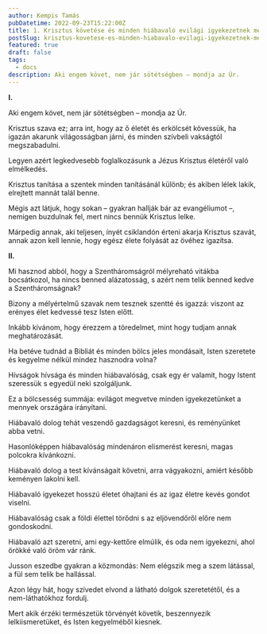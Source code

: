 ```yaml
---
author: Kempis Tamás
pubDatetime: 2022-09-23T15:22:00Z
title: 1. Krisztus követése és minden hiábavaló evilági igyekezetnek megvetése
postSlug: krisztus-kovetese-es-minden-hiabavalo-evilagi-igyekezetnek-megvetese
featured: true
draft: false
tags:
  - docs
description: Aki engem követ, nem jár sötétségben – mondja az Úr.
---
```


**I.**

Aki engem követ, nem jár sötétségben – mondja az Úr.

Krisztus szava ez; arra int, hogy az ő életét és erkölcsét kövessük, ha igazán akarunk világosságban járni, és minden szívbeli vakságtól megszabadulni.

Legyen azért legkedvesebb foglalkozásunk a Jézus Krisztus életéről való elmélkedés.

Krisztus tanítása a szentek minden tanításánál különb; és akiben lélek lakik, elrejtett mannát talál benne.

Mégis azt látjuk, hogy sokan – gyakran hallják bár az evangéliumot –, nemigen buzdulnak fel, mert nincs bennük Krisztus lelke.

Márpedig annak, aki teljesen, ínyét csiklandón érteni akarja Krisztus szavát, annak azon kell lennie, hogy egész élete folyását az övéhez igazítsa.

**II.**

Mi hasznod abból, hogy a Szentháromságról mélyreható vitákba bocsátkozol, ha nincs benned alázatosság, s azért nem telik benned kedve a Szentháromságnak?

Bizony a mélyértelmű szavak nem tesznek szentté és igazzá: viszont az erényes élet kedvessé tesz Isten előtt.

Inkább kívánom, hogy érezzem a töredelmet, mint hogy tudjam annak meghatározását.

Ha betéve tudnád a Bibliát és minden bölcs jeles mondásait, Isten szeretete és kegyelme nélkül mindez hasznodra volna?

Hívságok hívsága és minden hiábavalóság, csak egy ér valamit, hogy Istent szeressük s egyedül neki szolgáljunk.

Ez a bölcsesség summája: evilágot megvetve minden igyekezetünket a mennyek országára irányítani.

Hiábavaló dolog tehát veszendő gazdagságot keresni, és reményünket abba vetni.

Hasonlóképpen hiábavalóság mindenáron elismerést keresni, magas polcokra kívánkozni.

Hiábavaló dolog a test kívánságait követni, arra vágyakozni, amiért később keményen lakolni kell.

Hiábavaló igyekezet hosszú életet óhajtani és az igaz életre kevés gondot viselni.

Hiábavalóság csak a földi élettel törődni s az eljövendőről előre nem gondoskodni.

Hiábavaló azt szeretni, ami egy-kettőre elmúlik, és oda nem igyekezni, ahol örökké való öröm vár ránk.

Jusson eszedbe gyakran a közmondás: Nem elégszik meg a szem látással, a fül sem telik be hallással.

Azon légy hát, hogy szívedet elvond a látható dolgok szeretetétől, és a nem-láthatókhoz fordulj.

Mert akik érzéki természetük törvényét követik, beszennyezik lelkiismeretüket, és Isten kegyelméből kiesnek.
